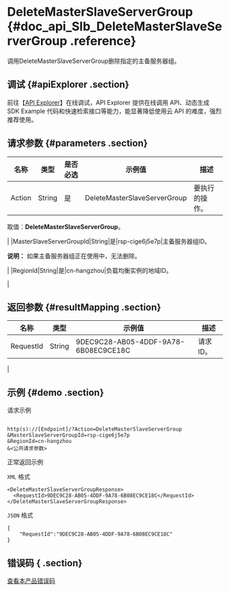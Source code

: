# DeleteMasterSlaveServerGroup {#doc_api_Slb_DeleteMasterSlaveServerGroup .reference}

调用DeleteMasterSlaveServerGroup删除指定的主备服务器组。

## 调试 {#apiExplorer .section}

前往【[API Explorer](https://api.aliyun.com/#product=Slb&api=DeleteMasterSlaveServerGroup)】在线调试，API Explorer 提供在线调用 API、动态生成 SDK Example 代码和快速检索接口等能力，能显著降低使用云 API 的难度，强烈推荐使用。

## 请求参数 {#parameters .section}

|名称|类型|是否必选|示例值|描述|
|--|--|----|---|--|
|Action|String|是|DeleteMasterSlaveServerGroup|要执行的操作。

 取值：**DeleteMasterSlaveServerGroup**。

 |
|MasterSlaveServerGroupId|String|是|rsp-cige6j5e7p|主备服务器组ID。

 **说明：** 如果主备服务器组正在使用中，无法删除。

 |
|RegionId|String|是|cn-hangzhou|负载均衡实例的地域ID。

 |

## 返回参数 {#resultMapping .section}

|名称|类型|示例值|描述|
|--|--|---|--|
|RequestId|String|9DEC9C28-AB05-4DDF-9A78-6B08EC9CE18C|请求ID。

 |

## 示例 {#demo .section}

请求示例

``` {#request_demo}

http(s)://[Endpoint]/?Action=DeleteMasterSlaveServerGroup
&MasterSlaveServerGroupId=rsp-cige6j5e7p
&RegionId=cn-hangzhou
&<公共请求参数>

```

正常返回示例

`XML` 格式

``` {#xml_return_success_demo}
<DeleteMasterSlaveServerGroupResponse>
  <RequestId>9DEC9C28-AB05-4DDF-9A78-6B08EC9CE18C</RequestId>
</DeleteMasterSlaveServerGroupResponse>

```

`JSON` 格式

``` {#json_return_success_demo}
{
	"RequestId":"9DEC9C28-AB05-4DDF-9A78-6B08EC9CE18C"
}
```

## 错误码 { .section}

[查看本产品错误码](https://error-center.aliyun.com/status/product/Slb)

